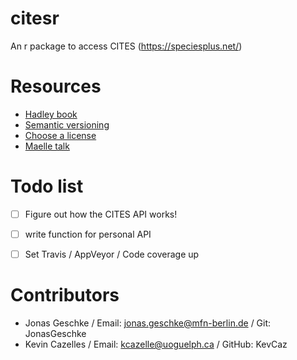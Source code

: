 # citesr

An r package to access CITES (https://speciesplus.net/)


# Resources

- [Hadley book](http://r-pkgs.had.co.nz/)
- [Semantic versioning](https://semver.org/)
- [Choose a license](https://choosealicense.com/)
- [Maelle talk](http://www.masalmon.eu/2017/12/11/goodrpackages/)


# Todo list

- [ ] Figure out how the CITES API works!
- [ ] write function for personal API
- [ ] Set Travis / AppVeyor / Code coverage up


# Contributors

- Jonas Geschke / Email: jonas.geschke@mfn-berlin.de / Git: JonasGeschke
- Kevin Cazelles / Email: kcazelle@uoguelph.ca / GitHub: KevCaz
